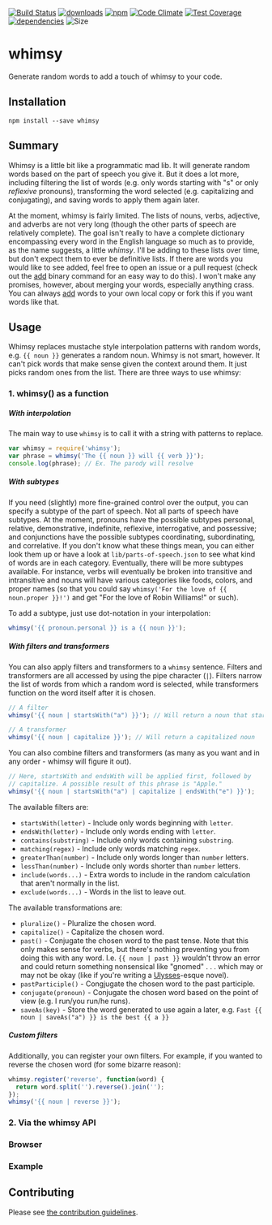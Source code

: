 [![Build Status](https://travis-ci.org/tandrewnichols/whimsy.png)](https://travis-ci.org/tandrewnichols/whimsy) [![downloads](http://img.shields.io/npm/dm/whimsy.svg)](https://npmjs.org/package/whimsy) [![npm](http://img.shields.io/npm/v/whimsy.svg)](https://npmjs.org/package/whimsy) [![Code Climate](https://codeclimate.com/github/tandrewnichols/whimsy/badges/gpa.svg)](https://codeclimate.com/github/tandrewnichols/whimsy) [![Test Coverage](https://codeclimate.com/github/tandrewnichols/whimsy/badges/coverage.svg)](https://codeclimate.com/github/tandrewnichols/whimsy) [![dependencies](https://david-dm.org/tandrewnichols/whimsy.png)](https://david-dm.org/tandrewnichols/whimsy) ![Size](https://img.shields.io/badge/size-309.7k-brightgreen.svg)

# whimsy

Generate random words to add a touch of whimsy to your code.

## Installation

`npm install --save whimsy`

## Summary

Whimsy is a little bit like a programmatic mad lib. It will generate random words based on the part of speech you give it. But it does a lot more, including filtering the list of words (e.g. only words starting with "s" or only _reflexive_ pronouns), transforming the word selected (e.g. capitalizing and conjugating), and saving words to apply them again later.

At the moment, whimsy is fairly limited. The lists of nouns, verbs, adjective, and adverbs are not very long (though the other parts of speech are relatively complete). The goal isn't really to have a complete dictionary encompassing every word in the English language so much as to provide, as the name suggests, a little _whimsy_. I'll be adding to these lists over time, but don't expect them to ever be definitive lists. If there are words you would like to see added, feel free to open an issue or a pull request (check out the [add](#add) binary command for an easy way to do this). I won't make any promises, however, about merging your words, especially anything crass. You can always [add](#add) words to your own local copy or fork this if you want words like that.

## Usage

Whimsy replaces mustache style interpolation patterns with random words, e.g. `{{ noun }}` generates a random noun. Whimsy is not smart, however. It can't pick words that make sense given the context around them. It just picks random ones from the list. There are three ways to use whimsy:

### 1. whimsy() as a function

##### With interpolation

The main way to use `whimsy` is to call it with a string with patterns to replace.

```js
var whimsy = require('whimsy');
var phrase = whimsy('The {{ noun }} will {{ verb }}');
console.log(phrase); // Ex. The parody will resolve
```

##### With subtypes

If you need (slightly) more fine-grained control over the output, you can specify a subtype of the part of speech. Not all parts of speech have subtypes. At the moment, pronouns have the possible subtypes personal, relative, demonstrative, indefinite, reflexive, interrogative, and possessive; and conjunctions have the possible subtypes coordinating, subordinating, and correlative. If you don't know what these things mean, you can either look them up or have a look at `lib/parts-of-speech.json` to see what kind of words are in each category. Eventually, there will be more subtypes available. For instance, verbs will eventually be broken into transitive and intransitive and nouns will have various categories like foods, colors, and proper names (so that you could say `whimsy('For the love of {{ noun.proper }}!')` and get "For the love of Robin Williams!" or such).

To add a subtype, just use dot-notation in your interpolation:

```js
whimsy('{{ pronoun.personal }} is a {{ noun }}');
```

##### With filters and transformers

You can also apply filters and transformers to a `whimsy` sentence. Filters and transformers are all accessed by using the pipe character (`|`). Filters narrow the list of words from which a random word is selected, while transformers function on the word itself after it is chosen.

```js
// A filter
whimsy('{{ noun | startsWith("a") }}'); // Will return a noun that start with the letter "a"

// A transformer
whimsy('{{ noun | capitalize }}'); // Will return a capitalized noun
```

You can also combine filters and transformers (as many as you want and in any order - whimsy will figure it out).

```js
// Here, startsWith and endsWith will be applied first, followed by
// capitalize. A possible result of this phrase is "Apple."
whimsy('{{ noun | startsWith("a") | capitalize | endsWith("e") }}');
```

The available filters are:

* `startsWith(letter)` - Include only words beginning with `letter`.
* `endsWith(letter)` - Include only words ending with `letter`.
* `contains(substring)` - Include only words containing `substring`.
* `matching(regex)` - Include only words matching `regex`.
* `greaterThan(number)` - Include only words longer than `number` letters.
* `lessThan(number)` - Include only words shorter than `number` letters.
* `include(words...)` - Extra words to include in the random calculation that aren't normally in the list.
* `exclude(words...)` - Words in the list to leave out.

The available transformations are:

* `pluralize()` - Pluralize the chosen word.
* `capitalize()` - Capitalize the chosen word.
* `past()` - Conjugate the chosen word to the past tense. Note that this only makes sense for verbs, but there's nothing preventing you from doing this with any word. I.e. `{{ noun | past }}` wouldn't throw an error and could return something nonsensical like "gnomed" . . . which may or may not be okay (like if you're writing a [Ulysses](https://en.wikipedia.org/wiki/Ulysses_(novel))-esque novel).
* `pastParticiple()` - Congjugate the chosen word to the past participle.
* `conjugate(pronoun)` - Conjugate the chosen word based on the point of view (e.g. I run/you run/he runs).
* `saveAs(key)` - Store the word generated to use again a later, e.g. `Fast {{ noun | saveAs("a") }} is the best {{ a }}`

##### Custom filters

Additionally, you can register your own filters. For example, if you wanted to reverse the chosen word (for some bizarre reason):

```js
whimsy.register('reverse', function(word) {
  return word.split('').reverse().join('');
});
whimsy('{{ noun | reverse }}');
```

### 2. Via the whimsy API

### Browser

### Example

## Contributing

Please see [the contribution guidelines](CONTRIBUTING.md).
